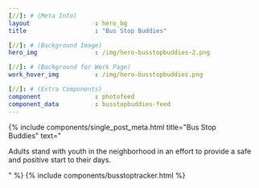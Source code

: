 ```yaml
---
[//]: # (Meta Info)
layout 					: hero_bg
title 					: "Bus Stop Buddies"

[//]: # (Background Image)
hero_img				: /img/hero-busstopbuddies-2.png

[//]: # (Background for Work Page)
work_hover_img			: /img/hero-busstopbuddies.png

[//]: # (Extra Components)
component               : photofeed
component_data          : busstopbuddies-feed
---
```

<div class="single_post_wrapper">
    {% include components/single_post_meta.html
        title="Bus Stop<br/>Buddies"
        text="<p>Adults stand with youth in the neighborhood in an effort to provide a safe and positive start to their days.</p>"
    %}
    {% include components/busstoptracker.html %}
</div>
